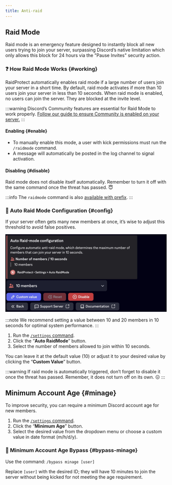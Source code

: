```yaml
---
title: Anti-raid
---
```


## Raid Mode

Raid mode is an emergency feature designed to instantly block all new users trying to join your server, surpassing Discord’s native limitation which only allows this block for 24 hours via the "Pause Invites" security action.

### ❓ How Raid Mode Works {#working}

RaidProtect automatically enables raid mode if a large number of users join your server in a short time. By default, raid mode activates if more than 10 users join your server in less than 10 seconds. When raid mode is enabled, no users can join the server. They are blocked at the invite level.

:::warning
Discord’s Community features are essential for Raid Mode to work properly. [Follow our guide to ensure Community is enabled on your server.](../guides/community.md)
:::

#### Enabling {#enable}

- To manually enable this mode, a user with kick permissions must run the `/raidmode` command.
- A message will automatically be posted in the log channel to signal activation.

#### Disabling {#disable}

Raid mode does not disable itself automatically. Remember to turn it off with the same command once the threat has passed. 😇

:::info
The `raidmode` command is also [available with prefix](../guides/prefix.md).
:::

### 🚨 Auto Raid Mode Configuration {#config}

If your server often gets many new members at once, it’s wise to adjust this threshold to avoid false positives.

![Screenshot of auto raid mode settings](../assets/rp-settings-raid-mode.webp)

:::note
We recommend setting a value between 10 and 20 members in 10 seconds for optimal system performance.
:::

1. Run the [ `/settings` command](../setup.md#settings).
2. Click the “**Auto RaidMode**” button.
3. Select the number of members allowed to join within 10 seconds.

You can leave it at the default value (10) or adjust it to your desired value by clicking the “**Custom Value**” button.

:::warning
If raid mode is automatically triggered, don’t forget to disable it once the threat has passed. Remember, it does not turn off on its own. 😖
:::


## Minimum Account Age {#minage}

To improve security, you can require a minimum Discord account age for new members.

1. Run the [ `/settings` command](../setup.md#settings).
2. Click the “**Minimum Age**” button.
3. Select the desired value from the dropdown menu or choose a custom value in date format (m/h/d/y).

### 🎂 Minimum Account Age Bypass {#bypass-minage}

Use the command: ```/bypass minage [user]```

Replace `[user]` with the desired ID; they will have 10 minutes to join the server without being kicked for not meeting the age requirement.